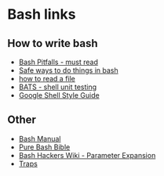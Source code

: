 Bash links
==========

How to write bash
-----------------

* [Bash Pitfalls - must read](http://mywiki.wooledge.org/BashPitfalls)
* [Safe ways to do things in bash](https://github.com/anordal/shellharden/blob/master/how_to_do_things_safely_in_bash.md)
* [how to read a file](https://mywiki.wooledge.org/BashFAQ/001)
* [BATS - shell unit testing](https://github.com/bats-core/bats-core)
* [Google Shell Style Guide](https://google.github.io/styleguide/shellguide.html)

Other
-----

* [Bash Manual](https://www.gnu.org/software/bash/manual/bash.html)
* [Pure Bash Bible](https://github.com/dylanaraps/pure-bash-bible)
* [Bash Hackers Wiki - Parameter Expansion](https://wiki.bash-hackers.org/syntax/pe)
* [Traps](https://tldp.org/LDP/Bash-Beginners-Guide/html/sect_12_02.html)